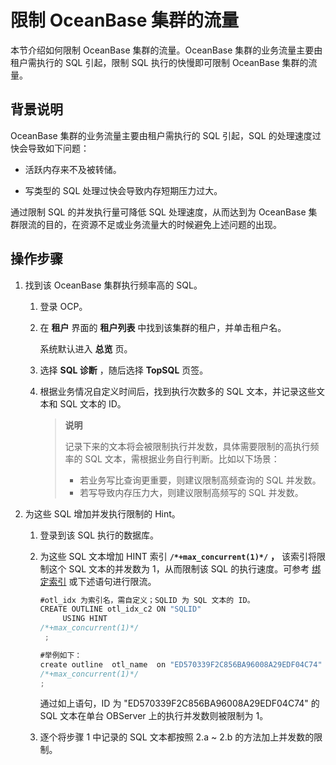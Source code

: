 限制 OceanBase 集群的流量 
=======================================

本节介绍如何限制 OceanBase 集群的流量。OceanBase 集群的业务流量主要由租户需执行的 SQL 引起，限制 SQL 执行的快慢即可限制 OceanBase 集群的流量。

背景说明 
-------------------------

OceanBase 集群的业务流量主要由租户需执行的 SQL 引起，SQL 的处理速度过快会导致如下问题：

* 活跃内存来不及被转储。

  

* 写类型的 SQL 处理过快会导致内存短期压力过大。

  




通过限制 SQL 的并发执行量可降低 SQL 处理速度，从而达到为 OceanBase 集群限流的目的，在资源不足或业务流量大的时候避免上述问题的出现。

操作步骤 
-------------------------

1. 找到该 OceanBase 集群执行频率高的 SQL。

   1. 登录 OCP。

      
   
   2. 在 **租户** 界面的 **租户列表** 中找到该集群的租户，并单击租户名。

      系统默认进入 **总览** 页。
      
   
   3. 选择 **SQL 诊断** ，随后选择 **TopSQL** 页签。

      
   
   4. 根据业务情况自定义时间后，找到执行次数多的 SQL 文本，并记录这些文本和 SQL 文本的 ID。

      > **说明**
      >
      > 记录下来的文本将会被限制执行并发数，具体需要限制的高执行频率的 SQL 文本，需根据业务自行判断。比如以下场景：
      > * 若业务写比查询更重要，则建议限制高频查询的 SQL 并发数。
      > * 若写导致内存压力大，则建议限制高频写的 SQL 并发数。

        
      

      
      
   

   

2. 为这些 SQL 增加并发执行限制的 Hint。

   1. 登录到该 SQL 执行的数据库。

      
   
   2. 为这些 SQL 文本增加 HINT 索引 **`/*+max_concurrent(1)*/`** **，** 该索引将限制这个 SQL 文本的并发数为 1，从而限制该 SQL 的执行速度。可参考 [绑定索引](https://www.oceanbase.com/docs/oceanbase-database/oceanbase-database/V3.1.2/plan-binding-1) 或下述语句进行限流。

      ```javascript
      #otl_idx 为索引名，需自定义；SQLID 为 SQL 文本的 ID。
      CREATE OUTLINE otl_idx_c2 ON "SQLID" 
           USING HINT  
      /*+max_concurrent(1)*/ 
       ;
      
      #举例如下：
      create outline  otl_name  on "ED570339F2C856BA96008A29EDF04C74" using hint  
      /*+max_concurrent(1)*/  
      ;
      ```

      

      通过如上语句，ID 为 "ED570339F2C856BA96008A29EDF04C74" 的 SQL 文本在单台 OBServer 上的执行并发数则被限制为 1。
      
   
   3. 逐个将步骤 1 中记录的 SQL 文本都按照 2.a \~ 2.b 的方法加上并发数的限制。

      
   

   



